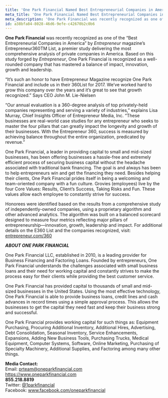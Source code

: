 ```yaml
---
title: 'One Park Financial Named Best Entrepreneurial Companies in America by Entrepreneur Magazine''s 2017 Entrepreneur360 List'
meta_title: 'One Park Financial Named Best Entrepreneurial Companies in America by Entrepreneur Magazine''s 2017 Entrepreneur360 List'
meta_description: 'One Park Financial was recently recognized as one of the “Best Entrepreneurial Companies in America” by Entrepreneur magazine’s Entrepreneur360TM List.'
id: a38bfa84-8028-46d6-9efe-c42670b2c0b6
---
```

<strong>One Park Financial </strong>was recently recognized as one of the “Best Entrepreneurial Companies in America” by <em>Entrepreneur </em>magazine’s Entrepreneur360TM List, a premier study delivering the most comprehensive analysis of private companies in America. Based on this study forged by <em>Entrepreneur</em>, One Park Financial is recognized as a well-rounded company that has mastered a balance of impact, innovation, growth and leadership.

“It’s such an honor to have Entrepreneur Magazine recognize One Park Financial and include us in their 360List for 2017. We’ve worked hard to grow this company over the years and it’s great to see that growth recognized.” Says CEO John M. Lie-Nielsen

“Our annual evaluation is a 360-degree analysis of top privately-held companies representing and serving a variety of industries,” explains Lisa Murray, Chief Insights Officer of Entrepreneur Media, Inc. “These businesses are real-world case studies for any entrepreneur who seeks to master the four pillars that can greatly impact the longevity and growth of their businesses. With the Entrepreneur 360, success is measured by achieving balance throughout the entire organization, predicated by revenue.”

One Park Financial, a leader in providing capital to small and mid-sized businesses, has been offering businesses a hassle-free and extremely efficient process of securing business capital without the headache associated with traditional bank financing. The goal is and always has been to help entrepreneurs win and get the financing they need. Besides helping their clients, One Park Financial prides itself in being a welcoming and team-oriented company with a fun culture. Grovies (employees) live by the four Core Values: Results, Client’s Success, Taking Risks and Fun. These values allow each employee to constantly strive for success.

Honorees were identified based on the results from a comprehensive study of independently-owned companies, using a proprietary algorithm and other advanced analytics. The algorithm was built on a balanced scorecard designed to measure four metrics reflecting major pillars of entrepreneurship—innovation, growth, leadership and impact. For additional details on the E360 List and the companies recognized, visit: <a href="http://entrepreneur.com/360">entrepreneur.com/360</a>

<strong><em>ABOUT ONE PARK FINANCIAL </em></strong>

One Park Financial LLC, established in 2010, is a leading provider for Business Financing and Factoring Loans. Founded by entrepreneurs, One Park Financial understands the challenges associated with small business loans and their need for working capital and constantly strives to make the process easy for their clients while providing the best customer service.

One Park Financial has provided capital to thousands of small and mid-sized businesses in the United States. Using the most effective technology, One Park Financial is able to provide business loans, credit lines and cash advances in record times using a simple approval process. This allows the businesses to get the capital they need fast and keep their business strong and successful.

One Park Financial provides working capital for such things as: Equipment Purchasing, Procuring Additional Inventory, Additional Hires, Advertising, Debt Consolidation, Seasonal Inventory, Service Enhancements, Expansions, Adding New Business Tools, Purchasing Trucks, Medical Equipment, Computer Systems, Software, Online Marketing, Purchasing of Specialty Machinery, Additional Supplies, and Factoring among many other things.

**Media Contact:** 
<br/>
Email: prteam@oneparkfinancial.com 
<br/>
<a href="https://www.oneparkfinancial.com/">https://www.oneparkfinancial.com</a>
<br/>
**855.218.8819**
<br/>
Twitter: <a href="https://twitter.com/1parkfinancial">@1parkfinancial</a> 
<br/>
Facebook: <a href="https://www.facebook.com/oneparkfinancial">www.facebook.com/oneparkfinancial</a>